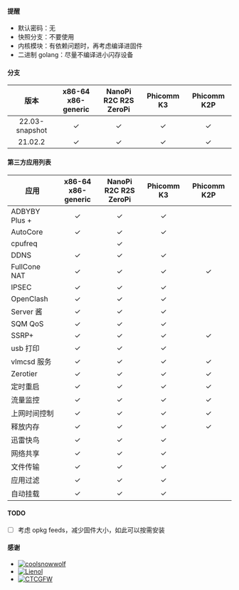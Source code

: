 #### 提醒

- 默认密码：无
- 快照分支：不要使用
- 内核模块：有依赖问题时，再考虑编译进固件
- 二进制 golang：尽量不编译进小闪存设备

#### 分支

| 版本         |x86-64<br>x86-generic|NanoPi<br>R2C R2S ZeroPi|Phicomm K3|Phicomm K2P|
|:------------:|:-------------------:|:----------------------:|:--------:|:---------:|
|22.03-snapshot|       &check;       |        &check;         | &check;  | &check;   |
| 21.02.2      |       &check;       |        &check;         | &check;  | &check;   |

#### 第三方应用列表

| 应用        |x86-64<br>x86-generic|NanoPi<br>R2C R2S ZeroPi|Phicomm K3|Phicomm K2P|
|-------------|:-------------------:|:----------------------:|:--------:|:---------:|
|ADBYBY Plus +|       &check;       |        &check;         | &check;  |           |
| AutoCore    |       &check;       |        &check;         | &check;  |           |
| cpufreq     |                     |        &check;         |          |           |
| DDNS        |       &check;       |        &check;         | &check;  |           |
|FullCone NAT |       &check;       |        &check;         | &check;  |  &check;  |
| IPSEC       |       &check;       |        &check;         | &check;  |           |
| OpenClash   |       &check;       |        &check;         | &check;  |           |
| Server 酱   |       &check;       |        &check;         | &check;  |           |
| SQM QoS     |       &check;       |        &check;         | &check;  |           |
| SSRP+       |       &check;       |        &check;         | &check;  |  &check;  |
| usb 打印    |       &check;       |        &check;         | &check;  |           |
| vlmcsd 服务 |       &check;       |        &check;         | &check;  |  &check;  |
| Zerotier    |       &check;       |        &check;         | &check;  |  &check;  |
| 定时重启    |       &check;       |        &check;         | &check;  |  &check;  |
| 流量监控    |       &check;       |        &check;         | &check;  |  &check;  |
|上网时间控制 |       &check;       |        &check;         | &check;  |  &check;  |
| 释放内存    |       &check;       |        &check;         | &check;  |  &check;  |
| 迅雷快鸟    |       &check;       |        &check;         | &check;  |           |
| 网络共享    |       &check;       |        &check;         | &check;  |           |
| 文件传输    |       &check;       |        &check;         | &check;  |           |
| 应用过滤    |       &check;       |        &check;         | &check;  |           |
| 自动挂载    |       &check;       |        &check;         | &check;  |           |

#### TODO

- [ ] 考虑 opkg feeds，减少固件大小，如此可以按需安装

#### 感谢

- [![coolsnowwolf](https://img.shields.io/badge/Lede-Lean-orange.svg?style=flat&logo=appveyor)](https://github.com/coolsnowwolf/lede)
- [![Lienol](https://img.shields.io/badge/OpenWrt-Lienol-orange.svg?style=flat&logo=appveyor)](https://github.com/Lienol/openwrt)
- [![CTCGFW](https://img.shields.io/badge/OpenWrt-CTCGFW-orange.svg?style=flat&logo=appveyor)](https://github.com/immortalwrt/immortalwrt)
